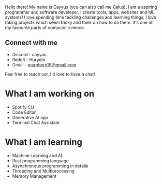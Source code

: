 Hello there! My name is Cayyus (you can also call me Caius), I am a aspiring programmer and software developer. I create tools, apps, websites and ML systems! I love spending time tackling challenges and learning things, I love taking projects which seem tricky and think on how to do them. It's one of my favourite parts of computer science.

## Connect with me
- Discord - cayyus
- Reddit - Hurydin
- Gmail - marnhorn19@gmail.com <br>

Feel free to reach out, I'd love to have a chat!

# What I am working on
- Spotify CLI 
- Code Editor 
- Generative AI app
- Terminal Chat Assistant

# What I am learning 
- Machine Learning and AI
- Rust programming language
- Asynchronous programming in details
- Threading and Multiprocessing
- Memory Management
<!---
Daviehoff/Daviehoff is a ✨ special ✨ repository because its `README.md` (this file) appears on your GitHub profile.
You can click the Preview link to take a look at your changes.
--->
